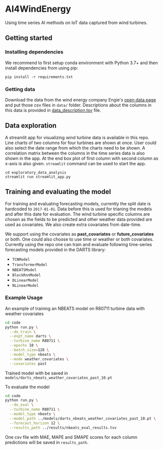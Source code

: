 # AI4WindEnergy

Using time series AI methods on IoT data captured from wind turbines.

## Getting started

### Installing dependencies
We recommend to first setup conda environment with Python 3.7+ and then install dependencies from using pip:
 ```shell
 pip install -r requirements.txt
```
### Getting data
Download the data from the wind energy company Engie's [open data page](https://opendata-renewables.engie.com/explore/index) and put those csv files in `data/` folder. Descriptions about the columns in this data is provided in [data_description.tsv](https://github.com/saneem89/AI4WindEnergy/blob/main/data/data_description.csv) file.

## Data exploration
A streamlit app for visualizing wind turbine data is available in this repo. Line charts of two columns for four turbines are shown at once. User could also select the date range from which the charts need to be shown. A correlation matrix between the columns in the time series data is also shown in the app. At the end box plot of first column with second column as x-axis is also given. `streamlit` command can be used to start the app.

```shell
cd exploratory_data_analysis
streamlit run streamlit_app.py
```

## Training and evaluating the model

For training and evaluating forecasting models, currently the split date is hardcoded to `2017-01-01`. Data before this is used for trianing the models and after this date for evaluation. The wind turbine specific columns are chosen as the fields to be predicted and other weather data provided are used as covariates. We also create extra covariates from date-time.

We support using the covariates as **past_covariates** or **future_covariates** or both. One could also choose to use time or weather or both covariates. Currently using the repo one can train and evaluate following time-series forecasting models provided in the DARTS library:
- `TCNModel`
- `TransformerModel`
- `NBEATSModel`
- `BlockRnnModel`
- `DLinearModel`
- `NLinearModel`

### Example Usage
An example of training an NBEATS model on R80711 turbine data with weather covariates
```bash
cd code
python run.py \
  --do_train \
  --expt_name darts \
  --turbine_name R80711 \
  --epochs 10 \
  --batch_size=128 \
  --model_type nbeats \
  --mode weather_covariates \
  --covariates past 
```
Trained model with be saved in `models/darts_nbeats_weather_covariates_past_10.pt`

To evaluate the model 
```bash
cd code
python run.py \
  --do_eval \
  --turbine_name R80711 \
  --model_type nbeats \
  --model_path ../models/darts_nbeats_weather_covariates_past_10.pt \
  --forecast_horizon 12 \
  --results_path ../results/nbeats_eval_results.tsv
```
One csv file with MAE, MAPE and SMAPE scores for each column predictions will be saved in `results_path`.

